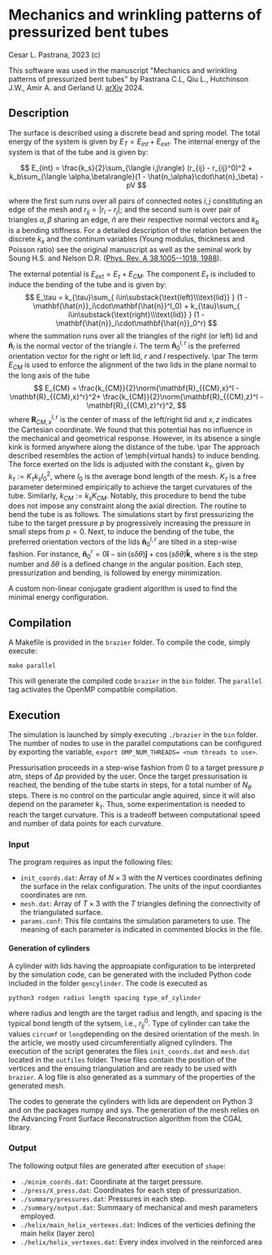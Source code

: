 # Mechanics and wrinkling patterns of pressurized bent tubes

Cesar L. Pastrana, 2023 (c)

This software was used in the manuscript "Mechanics and wrinkling patterns of pressurized bent tubes" by Pastrana C.L, Qiu L., Hutchinson J.W., Amir A. and Gerland U.
[arXiv](https://arxiv.org/abs/2402.17033) 2024.

## Description
The surface is described using a discrete bead and spring model. The total energy of the system is given by $E_{T} = E_{int} + E_{ext}$. The internal energy of the system is that of the tube and is given by:

$$
E_{int} = \frac{k_s}{2}\sum_{\langle i,j\rangle} (r_{ij} - r_{ij}^0)^2 +  k_b\sum_{\langle \alpha,\beta\rangle}(1 - \hat{n_\alpha}\cdot\hat{n}_\beta) - pV
$$

where the first sum runs over all pairs of connected notes $i,j$ constituting an edge of the mesh and $r_{ij} = |r_i - r_j|$; and the second sum is over pair of triangles $\alpha,\beta$ sharing an edge, $\hat{n}$ are their respective normal vectors and $k_b$ is a bending stiffness. For a detailed description of the relation between the discrete $k_x$ and the continum variables (Young modulus, thickness and Poisson ratio) see the original manuscript as well as the seminal work by Soung H.S. and Nelson D.R. \([Phys. Rev. A 38,1005--1018, 1988](https://journals.aps.org/pra/abstract/10.1103/PhysRevA.38.1005)\).


The external potential is $E_{ext} = E_{\tau} + E_{CM}$. The component $E_\tau$ is included to induce the bending of the tube and is given by:
$$
E_\tau = k_{\tau}\sum_{ i\in\substack{\text{left}\\\text{lid}} } (1 - \mathbf{\hat{n}}_i\cdot\mathbf{\hat{n}}^l_0) + k_{\tau}\sum_{ i\in\substack{\text{right}\\\text{lid}} } (1 - \mathbf{\hat{n}}_i\cdot\mathbf{\hat{n}}_0^r)
$$
where the summation runs over all the triangles of the right (or left) lid and $\mathbf{\hat{n}}_i$ is the normal vector of the triangle $i$. The term $\mathbf{\hat{n}}^{l,r}_0$ is the preferred orientation vector for the right or left lid, $r$ and $l$ respectively.
\par
The term ${E}_{CM}$ is used to enforce the alignment of the two lids in the plane normal to the long axis of the tube
$$
E_{CM} = \frac{k_{CM}}{2}\norm{\mathbf{R}_{{CM},x}^l  - \mathbf{R}_{{CM},x}^r}^2+ \frac{k_{CM}}{2}\norm{\mathbf{R}_{{CM},z}^l  - \mathbf{R}_{{CM},z}^r}^2,
$$
where $\mathbf{R}_{{CM},x}^{l,r}$ is the center of mass of the left/right lid and $x,z$ indicates the Cartesian coordinate. We found that this potential has no influence in the mechanical and geometrical response. However, in its absence a single kink is formed anywhere along the distance of the tube.
\par
The approach described resembles the action of \emph{virtual hands} to induce bending. The force exerted on the lids is adjusted with the constant $k_{\tau}$, given by $k_\tau := K_\tau k_{s}l_0^2$, where $l_0$ is the average bond length of the mesh. $K_\tau$ is a free parameter determined empirically to achieve the target curvatures of the tube. Similarly, $k_{CM} := k_sK_{CM}$. Notably, this procedure to bend the tube does not impose any constraint along the axial direction. The routine to bend the tube is as follows. The simulations start by first pressurizing the tube to the target pressure $p$ by progressively increasing the pressure in small steps from $p=0$. Next, to induce the bending of the tube, the preferred orientation vectors of the lids $\mathbf{\hat{n}}^{l,r}_0$ are tilted in a step-wise fashion. For instance, $\mathbf{\hat{n}}^r_0 =  0\mathbf{\hat{i}} - \sin(s\delta\theta)\mathbf{\hat{j}} + \cos(s\delta\theta)\mathbf{\hat{k}}$, where $s$ is the step number and $\delta\theta$ is a defined change in the angular position.  Each step, pressurization and bending, is followed by energy minimization.



A custom non-linear conjugate gradient algorithm is used to find the minimal energy configuration.


## Compilation
A Makefile is provided in the `brazier` folder. To compile the code, simply execute:

```
make parallel
```
 This will generate the compiled code `brazier` in the `bin` folder. The `parallel` tag activates the OpenMP compatible compilation.

## Execution
The simulation is launched by simply executing `./brazier` in the `bin` folder. The number of nodes to use in the parallel computations can be configured by exporting the variable, `export OMP_NUM_THREADS= <num threads to use>`.

Pressurisation proceeds in a step-wise fashion from $0$ to a target pressure $p$ atm, steps of $\Delta p$ provided by the user. Once the target pressurisation is reached, the bending of the tube starts in steps, for a total number of $N_\theta$ steps. There is no control on the particular angle aquired, since it will also depend on the parameter $k_\tau$. Thus, some experimentation is needed to reach the target curvature. This is a tradeoff between computational speed and number of data points for each curvature.


### Input
The program requires as input the following files:

- `init_coords.dat`: Array of $N\times 3$ with the $N$ vertices coordinates defining the surface in the relax configuration. The units of the input coordiantes coordinates are nm.
- `mesh.dat`: Array of $T\times 3$ with the $T$ triangles defining the connectivity of the triangulated surface.
- `params.conf`: This file contains the simulation parameters to use. The meaning of each parameter is indicated in commented blocks in the file.


#### Generation of cylinders

A cylinder with lids having the approapiate configuration to be interpreted by the simulation code, can be generated with the included Python code included in the folder `gencylinder`. The code is executed as
```
python3 rodgen radius length spacing type_of_cylinder
```
where radius and length are the target radius and length, and spacing is the typical bond length of the sytsem, i.e., $r_{ij}^0$. Type of cylinder can take the values `circumf` or `long`depending on the desired orientation of the mesh. In the article, we mostly used circumferentially aligned cylinders. The execution of the script generates the files `init_coords.dat` and `mesh.dat` located in the `outfiles` folder. These files contain the position of the vertices and the ensuing triangulation and are ready to be used with `brazier`. A log file is also generated as a summary of the properties of the generated mesh.

The codes to generate the cylinders with lids are dependent on Python 3 and on the packages numpy and sys. The generation of the mesh relies on the Advancing Front Surface Reconstruction algorithm from the CGAL library.



### Output
The following output files are generated after execution of `shape`:

- `./minim_coords.dat`:  Coordinate at the target pressure.
- `./press/X_press.dat`: Coordinates for each step of pressurization.
- `./summary/pressures.dat`: Pressures in each step.
- `./summary/output.dat`: Summaary of mechanical and mesh parameters employed.
- `./helix/main_helix_vertexes.dat`: Indices of the verticies defining the main helix (layer zero)
- `./helix/helix_vertexes.dat`: Every index involved in the reinforced area
